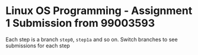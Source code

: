# Linux OS Programming - Assignment 1 Submission from 99003593

Each step is a branch `step0`, `step1a` and so on. Switch branches to see submissions for each step

